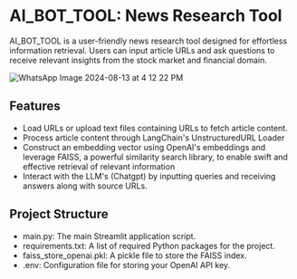 
# AI_BOT_TOOL: News Research Tool 

AI_BOT_TOOL is a user-friendly news research tool designed for effortless information retrieval. Users can input article URLs and ask questions to receive relevant insights from the stock market and financial domain.



![WhatsApp Image 2024-08-13 at 4 12 22 PM](https://github.com/user-attachments/assets/a531e22f-0899-4a77-a360-1f7034658801)


## Features

- Load URLs or upload text files containing URLs to fetch article content.
- Process article content through LangChain's UnstructuredURL Loader
- Construct an embedding vector using OpenAI's embeddings and leverage FAISS, a powerful similarity search library, to enable swift and effective retrieval of relevant information
- Interact with the LLM's (Chatgpt) by inputting queries and receiving answers along with source URLs.




## Project Structure

- main.py: The main Streamlit application script.
- requirements.txt: A list of required Python packages for the project.
- faiss_store_openai.pkl: A pickle file to store the FAISS index.
- .env: Configuration file for storing your OpenAI API key.
